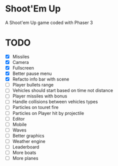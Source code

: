# Shoot'Em Up
A Shoot'em Up game coded with Phaser 3

# TODO
- [x] Missiles
- [x] Camera
- [x] Fullscreen
- [x] Better pause menu
- [x] Refacto info bar with scene
- [ ] Player bullets range
- [ ] Vehicles should start based on time not distance
- [ ] Player missiles with bonus
- [ ] Handle collisions between vehicles types
- [ ] Particles on touret fire
- [ ] Particles on Player hit by projectile
- [ ] Editor
- [ ] Mobile
- [ ] Waves
- [ ] Better graphics
- [ ] Weather engine
- [ ] Leaderboard
- [ ] More boats
- [ ] More planes
